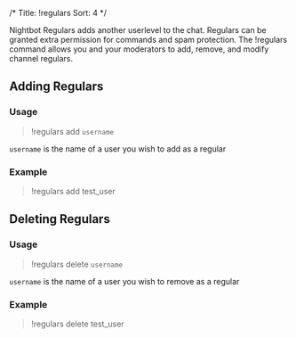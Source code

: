 /*
Title: !regulars
Sort: 4
*/

Nightbot Regulars adds another userlevel to the chat. Regulars can be granted extra permission for commands and spam protection. The !regulars command allows you and your moderators to add, remove, and modify channel regulars.

## Adding Regulars

### Usage

> !regulars add `username`

`username` is the name of a user you wish to add as a regular

### Example

> !regulars add test_user

## Deleting Regulars

### Usage

> !regulars delete `username`

`username` is the name of a user you wish to remove as a regular

### Example

> !regulars delete test_user